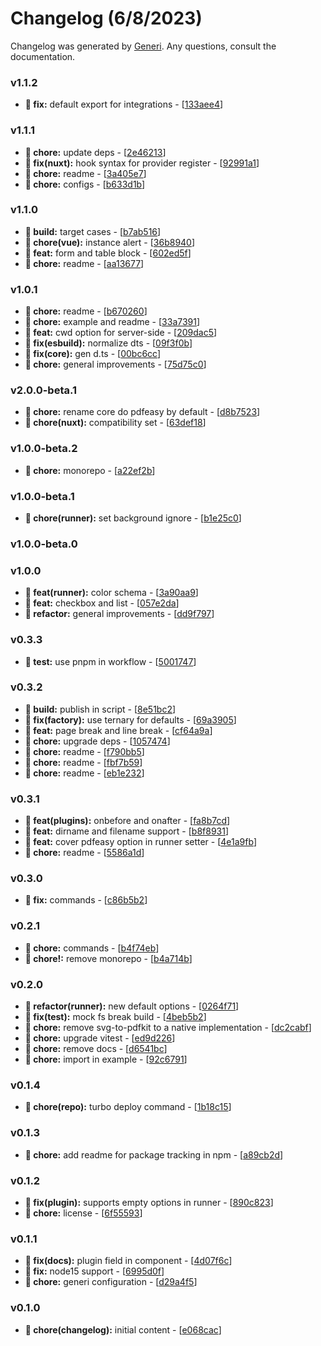 # Changelog (6/8/2023)

Changelog was generated by [Generi](https://github.com/betterwrite/generi). Any questions, consult the documentation.

### v1.1.2

* **🔧 fix:** default export for integrations - [[133aee4](https://github.com/betterwrite/pdfeasy/commit/133aee4)]

### v1.1.1

* **🚧 chore:** update deps - [[2e46213](https://github.com/betterwrite/pdfeasy/commit/2e46213)]
* **🔧 fix(nuxt):** hook syntax for provider register - [[92991a1](https://github.com/betterwrite/pdfeasy/commit/92991a1)]
* **🚧 chore:** readme - [[3a405e7](https://github.com/betterwrite/pdfeasy/commit/3a405e7)]
* **🚧 chore:** configs - [[b633d1b](https://github.com/betterwrite/pdfeasy/commit/b633d1b)]

### v1.1.0

* **📐 build:** target cases - [[b7ab516](https://github.com/betterwrite/pdfeasy/commit/b7ab516)]
* **🚧 chore(vue):** instance alert - [[36b8940](https://github.com/betterwrite/pdfeasy/commit/36b8940)]
* **🎉 feat:** form and table block - [[602ed5f](https://github.com/betterwrite/pdfeasy/commit/602ed5f)]
* **🚧 chore:** readme - [[aa13677](https://github.com/betterwrite/pdfeasy/commit/aa13677)]

### v1.0.1

* **🚧 chore:** readme - [[b670260](https://github.com/betterwrite/pdfeasy/commit/b670260)]
* **🚧 chore:** example and readme - [[33a7391](https://github.com/betterwrite/pdfeasy/commit/33a7391)]
* **🎉 feat:** cwd option for server-side - [[209dac5](https://github.com/betterwrite/pdfeasy/commit/209dac5)]
* **🔧 fix(esbuild):** normalize dts - [[09f3f0b](https://github.com/betterwrite/pdfeasy/commit/09f3f0b)]
* **🔧 fix(core):** gen d.ts - [[00bc6cc](https://github.com/betterwrite/pdfeasy/commit/00bc6cc)]
* **🚧 chore:** general improvements - [[75d75c0](https://github.com/betterwrite/pdfeasy/commit/75d75c0)]

### v2.0.0-beta.1

* **🚧 chore:** rename core do pdfeasy by default - [[d8b7523](https://github.com/betterwrite/pdfeasy/commit/d8b7523)]
* **🚧 chore(nuxt):** compatibility set - [[63def18](https://github.com/betterwrite/pdfeasy/commit/63def18)]

### v1.0.0-beta.2

* **🚧 chore:** monorepo - [[a22ef2b](https://github.com/betterwrite/pdfeasy/commit/a22ef2b)]

### v1.0.0-beta.1

* **🚧 chore(runner):** set background ignore - [[b1e25c0](https://github.com/betterwrite/pdfeasy/commit/b1e25c0)]

### v1.0.0-beta.0


### v1.0.0

* **🎉 feat(runner):** color schema - [[3a90aa9](https://github.com/betterwrite/pdfeasy/commit/3a90aa9)]
* **🎉 feat:** checkbox and list - [[057e2da](https://github.com/betterwrite/pdfeasy/commit/057e2da)]
* **🚩 refactor:** general improvements - [[dd9f797](https://github.com/betterwrite/pdfeasy/commit/dd9f797)]

### v0.3.3

* **🔧 test:** use pnpm in workflow - [[5001747](https://github.com/betterwrite/pdfeasy/commit/5001747)]

### v0.3.2

* **📐 build:** publish in script - [[8e51bc2](https://github.com/betterwrite/pdfeasy/commit/8e51bc2)]
* **🔧 fix(factory):** use ternary for defaults - [[69a3905](https://github.com/betterwrite/pdfeasy/commit/69a3905)]
* **🎉 feat:** page break and line break - [[cf64a9a](https://github.com/betterwrite/pdfeasy/commit/cf64a9a)]
* **🚧 chore:** upgrade deps - [[1057474](https://github.com/betterwrite/pdfeasy/commit/1057474)]
* **🚧 chore:** readme - [[f790bb5](https://github.com/betterwrite/pdfeasy/commit/f790bb5)]
* **🚧 chore:** readme - [[fbf7b59](https://github.com/betterwrite/pdfeasy/commit/fbf7b59)]
* **🚧 chore:** readme - [[eb1e232](https://github.com/betterwrite/pdfeasy/commit/eb1e232)]

### v0.3.1

* **🎉 feat(plugins):** onbefore and onafter - [[fa8b7cd](https://github.com/betterwrite/pdfeasy/commit/fa8b7cd)]
* **🎉 feat:** dirname and filename support - [[b8f8931](https://github.com/betterwrite/pdfeasy/commit/b8f8931)]
* **🎉 feat:** cover pdfeasy option in runner setter - [[4e1a9fb](https://github.com/betterwrite/pdfeasy/commit/4e1a9fb)]
* **🚧 chore:** readme - [[5586a1d](https://github.com/betterwrite/pdfeasy/commit/5586a1d)]

### v0.3.0

* **🔧 fix:** commands - [[c86b5b2](https://github.com/betterwrite/pdfeasy/commit/c86b5b2)]

### v0.2.1

* **🚧 chore:** commands - [[b4f74eb](https://github.com/betterwrite/pdfeasy/commit/b4f74eb)]
* **🚧 chore!:** remove monorepo - [[b4a714b](https://github.com/betterwrite/pdfeasy/commit/b4a714b)]

### v0.2.0

* **🚩 refactor(runner):** new default options - [[0264f71](https://github.com/betterwrite/pdfeasy/commit/0264f71)]
* **🔧 fix(test):** mock fs break build - [[4beb5b2](https://github.com/betterwrite/pdfeasy/commit/4beb5b2)]
* **🚧 chore:** remove svg-to-pdfkit to a native implementation - [[dc2cabf](https://github.com/betterwrite/pdfeasy/commit/dc2cabf)]
* **🚧 chore:** upgrade vitest - [[ed9d226](https://github.com/betterwrite/pdfeasy/commit/ed9d226)]
* **🚧 chore:** remove docs - [[d6541bc](https://github.com/betterwrite/pdfeasy/commit/d6541bc)]
* **🚧 chore:** import in example - [[92c6791](https://github.com/betterwrite/pdfeasy/commit/92c6791)]

### v0.1.4

* **🚧 chore(repo):** turbo deploy command - [[1b18c15](https://github.com/betterwrite/pdfeasy/commit/1b18c15)]

### v0.1.3

* **🚧 chore:** add readme for package tracking in npm - [[a89cb2d](https://github.com/betterwrite/pdfeasy/commit/a89cb2d)]

### v0.1.2

* **🔧 fix(plugin):** supports empty options in runner - [[890c823](https://github.com/betterwrite/pdfeasy/commit/890c823)]
* **🚧 chore:** license - [[6f55593](https://github.com/betterwrite/pdfeasy/commit/6f55593)]

### v0.1.1

* **🔧 fix(docs):** plugin field in component - [[4d07f6c](https://github.com/betterwrite/pdfeasy/commit/4d07f6c)]
* **🔧 fix:** node15 support - [[6995d0f](https://github.com/betterwrite/pdfeasy/commit/6995d0f)]
* **🚧 chore:** generi configuration - [[d29a4f5](https://github.com/betterwrite/pdfeasy/commit/d29a4f5)]

### v0.1.0

* **🚧 chore(changelog):** initial content - [[e068cac](https://github.com/betterwrite/pdfeasy/commit/e068cac)]
